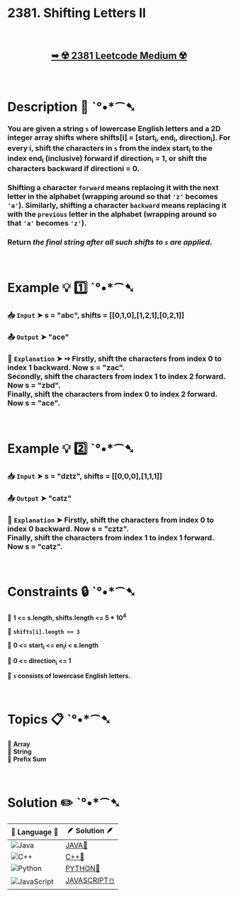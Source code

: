# 2381. Shifting Letters II

</br>

<h2 align="center"> 

<a href="https://leetcode.com/problems/shifting-letters-ii/description/?envType=daily-question&envId=2025-01-05"><strong>➥ ☢️ 2381 Leetcode Medium ☢️ </strong></a>
</h2>

</br>

# Description 📜 ˋ°•*⁀➷

### You are given a string `s` of lowercase English letters and a 2D integer array shifts where shifts[i] = [start<sub>i</sub>, end<sub>i</sub>, direction<sub>i</sub>]. For every i, shift the characters in `s` from the index start<sub>i</sub> to the index end<sub>i</sub> (inclusive) forward if direction<sub>i</sub> = 1, or shift the characters backward if directioni = 0.

### Shifting a character `forward` means replacing it with the next letter in the alphabet (wrapping around so that `'z'` becomes `'a'`). Similarly, shifting a character `backward` means replacing it with the `previous` letter in the alphabet (wrapping around so that `'a'` becomes `'z'`).

### Return *the final string after all such shifts to `s` are applied*.

</br>

# Example 💡 1️⃣ ˋ°•*⁀➷

  ### 📥 `Input`  ➤ s = "abc", shifts = [[0,1,0],[1,2,1],[0,2,1]]

  ### 📤 `Output`  ➤ "ace"

  ### 🔦 `Explanation`  ➤ ➺ Firstly, shift the characters from index 0 to index 1 backward. Now s = "zac".</br> Secondly, shift the characters from index 1 to index 2 forward. Now s = "zbd".</br> Finally, shift the characters from index 0 to index 2 forward. Now s = "ace".

</br>

# Example 💡 2️⃣ ˋ°•*⁀➷

  ### 📥 `Input` ➤ s = "dztz", shifts = [[0,0,0],[1,1,1]]

  ### 📤 `Output`  ➤ "catz"

  ### 🔦 `Explanation` ➤ Firstly, shift the characters from index 0 to index 0 backward. Now s = "cztz".</br> Finally, shift the characters from index 1 to index 1 forward. Now s = "catz".

</br>

# Constraints 🔒 ˋ°•*⁀➷

🔹 **1 <= s.length, shifts.length <= 5 * 10<sup>4</sup>** </br>

🔹 **`shifts[i].length == 3`** </br>

🔹 **0 <= start<sub>i</sub> <= en<sub>i</sub>i < s.length** </br>

🔹 **0 <= direction<sub>i</sub> <= 1** </br>

🔹 **`s` consists of lowercase English letters.** </br>

</br>

# Topics 📋 ˋ°•*⁀➷

🔸 **Array**  </br>
🔸 **String**  </br>
🔸 **Prefix Sum**  </br>

</br>

# Solution ✏️ ˋ°•*⁀➷

| 📒 Language 📒  | 🪶 Solution 🪶 |
| ------------- | ------------- |
|  ![Java](https://img.shields.io/badge/java-%23ED8B00.svg?style=for-the-badge&logo=openjdk&logoColor=white)  | [JAVA🍁](https://github.com/Prakhar-002/LEETCODE/blob/main/%F0%9F%8D%84%20Daily%20Challenge%202025%20%F0%9F%8D%B3/%F0%9F%94%AC%20Examine%20Thoroughly%20%F0%9F%A7%AC/01%20Jan%20%F0%9F%AA%BC/05%20-%2001%20-%202025%20---%202381.%20Shifting%20Letters%20II%20%E2%98%83%EF%B8%8F%20%F0%9F%8D%81%20%F0%9F%8D%B0%20%F0%9F%8E%B2/%F0%9F%8D%81JAVA%20-%202381.%20Shifting%20Letters%20II.java) |
|  ![C++](https://img.shields.io/badge/c++-%2300599C.svg?style=for-the-badge&logo=c%2B%2B&logoColor=white)  | [C++🎲](https://github.com/Prakhar-002/LEETCODE/blob/main/%F0%9F%8D%84%20Daily%20Challenge%202025%20%F0%9F%8D%B3/%F0%9F%94%AC%20Examine%20Thoroughly%20%F0%9F%A7%AC/01%20Jan%20%F0%9F%AA%BC/05%20-%2001%20-%202025%20---%202381.%20Shifting%20Letters%20II%20%E2%98%83%EF%B8%8F%20%F0%9F%8D%81%20%F0%9F%8D%B0%20%F0%9F%8E%B2/%F0%9F%8E%B2CPP%20-%202381.%20Shifting%20Letters%20II.cpp)  |
|  ![Python](https://img.shields.io/badge/python-3670A0?style=for-the-badge&logo=python&logoColor=ffdd54)    | [PYTHON🍰](https://github.com/Prakhar-002/LEETCODE/blob/main/%F0%9F%8D%84%20Daily%20Challenge%202025%20%F0%9F%8D%B3/%F0%9F%94%AC%20Examine%20Thoroughly%20%F0%9F%A7%AC/01%20Jan%20%F0%9F%AA%BC/05%20-%2001%20-%202025%20---%202381.%20Shifting%20Letters%20II%20%E2%98%83%EF%B8%8F%20%F0%9F%8D%81%20%F0%9F%8D%B0%20%F0%9F%8E%B2/%F0%9F%8D%B0PYTHON%20-%202381.%20Shifting%20Letters%20II.py) |
| ![JavaScript](https://img.shields.io/badge/javascript-%23323330.svg?style=for-the-badge&logo=javascript&logoColor=%23F7DF1E)   | [JAVASCRIPT☃️](https://github.com/Prakhar-002/LEETCODE/blob/main/%F0%9F%8D%84%20Daily%20Challenge%202025%20%F0%9F%8D%B3/%F0%9F%94%AC%20Examine%20Thoroughly%20%F0%9F%A7%AC/01%20Jan%20%F0%9F%AA%BC/05%20-%2001%20-%202025%20---%202381.%20Shifting%20Letters%20II%20%E2%98%83%EF%B8%8F%20%F0%9F%8D%81%20%F0%9F%8D%B0%20%F0%9F%8E%B2/%E2%98%83%EF%B8%8FJAVASCRIPT%20-%202381.%20Shifting%20Letters%20II.js) |
